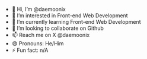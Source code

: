 - 👋 Hi, I’m @daemoonix
- 👀 I’m interested in Front-end Web Development
- 🌱 I’m currently learning Front-end Web Development
- 💞️ I’m looking to collaborate on Github
- 📫 Reach me on X @daemoonix
- 😄 Pronouns: He/Him
- ⚡ Fun fact: n/A

<!---
daemoonix/daemoonix is a ✨ special ✨ repository because its `README.md` (this file) appears on your GitHub profile.
You can click the Preview link to take a look at your changes.
--->
